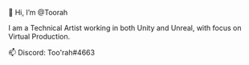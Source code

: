👋 Hi, I’m @Toorah

I am a Technical Artist working in both Unity and Unreal, with focus on Virtual Production.

📫 Discord: Too'rah#4663

<!---
Toorah/Toorah is a ✨ special ✨ repository because its `README.md` (this file) appears on your GitHub profile.
You can click the Preview link to take a look at your changes.
--->
